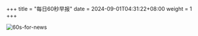 +++
title = "每日60秒早报"
date = 2024-09-01T04:31:22+08:00
weight = 1
+++

![60s-for-news](/img/zaobao/zaobao.png "由 ALAPI 提供支持")
